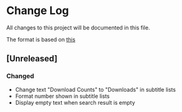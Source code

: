 # Change Log

All changes to this project will be documented in this file.

The format is based on [this](https://github.com/olivierlacan/keep-a-changelog/blob/master/CHANGELOG.md)

## [Unreleased]

### Changed

- Change text "Download Counts" to "Downloads" in subtitle lists
- Format number shown in subtitle lists
- Display empty text when search result is empty
